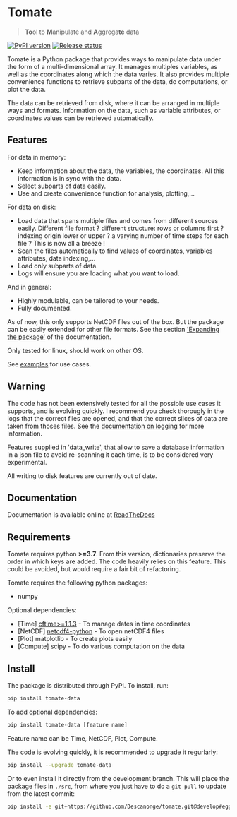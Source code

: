 
# Tomate

> **To**ol to **M**anipulate and **A**ggrega**te** data

<div align="left">

[![PyPI version](https://badge.fury.io/py/tomate-data.svg)](https://pypi.org/project/tomate-data)
[![Release status](https://img.shields.io/github/v/release/Descanonge/tomate)](https://github.com/Descanonge/tomate/releases)

</div>

Tomate is a Python package that provides ways to manipulate data
under the form of a multi-dimensional array.
It manages multiples variables, as well as the coordinates along
which the data varies.
It also provides multiple convenience functions to retrieve
subparts of the data, do computations, or plot the data.

The data can be retrieved from disk, where it can be arranged
in multiple ways and formats.
Information on the data, such as variable attributes,
or coordinates values can be retrieved automatically.


## Features

For data in memory:
- Keep information about the data, the variables, the coordinates.
  All this information is in sync with the data.
- Select subparts of data easily.
- Use and create convenience function for analysis, plotting,...

For data on disk:
- Load data that spans multiple files and comes from different sources easily.
  Different file format ? different structure: rows or columns first ? indexing
  origin lower or upper ? a varying number of time steps for each file ?
  This is now all a breeze !
- Scan the files automatically to find values of coordinates, variables
  attributes, data indexing,...
- Load only subparts of data.
- Logs will ensure you are loading what you want to load.

And in general:
- Highly modulable, can be tailored to your needs.
- Fully documented.

As of now, this only supports NetCDF files out of the box. But the package can be
easily extended for other file formats. See the section
['Expanding the package'](https://tomate.readthedocs.io/en/latest/expanding.html)
of the documentation.

Only tested for linux, should work on other OS.

See [examples] for use cases.


## Warning

The code has not been extensively tested for all the possible use cases it
supports, and is evolving quickly.
I recommend you check thorougly in the logs that the correct files are opened,
and that the correct slices of data are taken from thoses files.
See the [documentation on logging](https://tomate.readthedocs.io/en/latest/log.html)
for more information.

Features supplied in 'data_write', that allow to save a database information in
a json file to avoid re-scanning it each time, is to be considered very experimental.

All writing to disk features are currently out of date.


## Documentation

Documentation is available online at [ReadTheDocs](https://tomate.readthedocs.io)


## Requirements

Tomate requires python **>=3.7**. From this version, dictionaries
preserve the order in which keys are added. The code heavily relies on this feature.
This could be avoided, but would require a fair bit of refactoring.

Tomate requires the following python packages:
  - numpy

Optional dependencies:
  - [Time] [cftime>=1.1.3](https://github.com/Unidata/cftime) -
    To manage dates in time coordinates
  - [NetCDF] [netcdf4-python](https://github.com/Unidata/netcdf4-python) -
    To open netCDF4 files
  - [Plot] matplotlib - To create plots easily
  - [Compute] scipy - To do various computation on the data


## Install

The package is distributed through PyPI.
To install, run:

``` sh
pip install tomate-data
```

To add optional dependencies:

``` sh
pip install tomate-data [feature name]
```

Feature name can be Time, NetCDF, Plot, Compute. 

The code is evolving quickly, it is recommended to upgrade it regurlarly:

``` sh
pip install --upgrade tomate-data
```

Or to even install it directly from the development branch.
This will place the package files in `./src`, from where you just have to do a `git pull`
to update from the latest commit:

``` sh
pip install -e git+https://github.com/Descanonge/tomate.git@develop#egg=tomate-data
```


[examples]: examples
